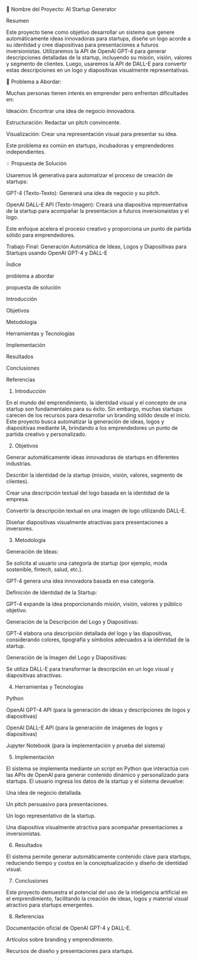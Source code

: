 
📌 Nombre del Proyecto: AI Startup Generator


Resumen

Este proyecto tiene como objetivo desarrollar un sistema que genere automáticamente ideas innovadoras para startups, diseñe un logo acorde a su identidad y cree diapositivas para presentaciones a futuros inversionistas. Utilizaremos la API de OpenAI GPT-4 para generar descripciones detalladas de la startup, incluyendo su misión, visión, valores y segmento de clientes. Luego, usaremos la API de DALL-E para convertir estas descripciones en un logo y diapositivas visualmente representativas.



📍 Problema a Abordar:

Muchas personas tienen interés en emprender pero enfrentan dificultades en:

Ideación: Encontrar una idea de negocio innovadora.

Estructuración: Redactar un pitch convincente.

Visualización: Crear una representación visual para presentar su idea.

Este problema es común en startups, incubadoras y emprendedores independientes.



💡 Propuesta de Solución

Usaremos IA generativa para automatizar el proceso de creación de startups:

GPT-4 (Texto-Texto): Generará una idea de negocio y su pitch.

OpenAI DALL-E API (Texto-Imagen): Creará una diapositiva representativa de la startup para acompañar la presentacion a futuros inversionaistas y el logo.

Este enfoque acelera el proceso creativo y proporciona un punto de partida sólido para emprendedores.

Trabajo Final: Generación Automática de Ideas, Logos y Diapositivas para Startups usando OpenAI GPT-4 y DALL-E


Índice

problema a abordar

propuesta de solución

Introducción

Objetivos

Metodología

Herramientas y Tecnologías

Implementación

Resultados

Conclusiones

Referencias


1. Introducción

En el mundo del emprendimiento, la identidad visual y el concepto de una startup son fundamentales para su éxito. Sin embargo, muchas startups carecen de los recursos para desarrollar un branding sólido desde el inicio. Este proyecto busca automatizar la generación de ideas, logos y diapositivas mediante IA, brindando a los emprendedores un punto de partida creativo y personalizado.


2. Objetivos

Generar automáticamente ideas innovadoras de startups en diferentes industrias.

Describir la identidad de la startup (misión, visión, valores, segmento de clientes).

Crear una descripción textual del logo basada en la identidad de la empresa.

Convertir la descripción textual en una imagen de logo utilizando DALL-E.

Diseñar diapositivas visualmente atractivas para presentaciones a inversores.


3. Metodología

Generación de Ideas:

Se solicita al usuario una categoría de startup (por ejemplo, moda sostenible, fintech, salud, etc.).

GPT-4 genera una idea innovadora basada en esa categoría.

Definición de Identidad de la Startup:

GPT-4 expande la idea proporcionando misión, visión, valores y público objetivo.

Generación de la Descripción del Logo y Diapositivas:

GPT-4 elabora una descripción detallada del logo y las diapositivas, considerando colores, tipografía y símbolos adecuados a la identidad de la startup.

Generación de la Imagen del Logo y Diapositivas:

Se utiliza DALL-E para transformar la descripción en un logo visual y diapositivas atractivas.


4. Herramientas y Tecnologías

Python

OpenAI GPT-4 API (para la generación de ideas y descripciones de logos y diapositivas)

OpenAI DALL-E API (para la generación de imágenes de logos y diapositivas)

Jupyter Notebook (para la implementación y prueba del sistema)


5. Implementación

El sistema se implementa mediante un script en Python que interactúa con las APIs de OpenAI para generar contenido dinámico y personalizado para startups. El usuario ingresa los datos de la startup y el sistema devuelve:

Una idea de negocio detallada.

Un pitch persuasivo para presentaciones.

Un logo representativo de la startup.

Una diapositiva visualmente atractiva para acompañar presentaciones a inversionistas.


6. Resultados

El sistema permite generar automáticamente contenido clave para startups, reduciendo tiempo y costos en la conceptualización y diseño de identidad visual.


7. Conclusiones

Este proyecto demuestra el potencial del uso de la inteligencia artificial en el emprendimiento, facilitando la creación de ideas, logos y material visual atractivo para startups emergentes.


8. Referencias

Documentación oficial de OpenAI GPT-4 y DALL-E.

Artículos sobre branding y emprendimiento.

Recursos de diseño y presentaciones para startups.



